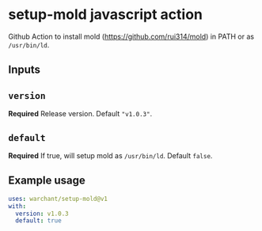 # setup-mold javascript action

Github Action to install mold (https://github.com/rui314/mold) in PATH or as `/usr/bin/ld`.

## Inputs

## `version`

**Required** Release version. Default `"v1.0.3"`.

## `default`

**Required** If true, will setup mold as `/usr/bin/ld`. Default `false`.

## Example usage

```yaml
uses: warchant/setup-mold@v1
with:
  version: v1.0.3
  default: true
```